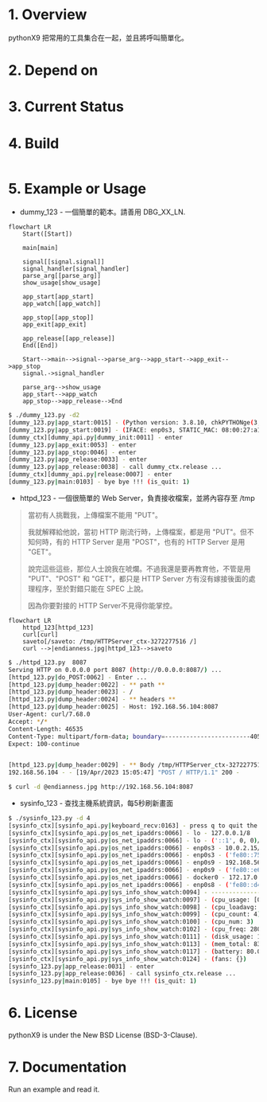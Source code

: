 # 1. Overview

pythonX9 把常用的工具集合在一起，並且將呼叫簡單化。

# 2. Depend on

# 3. Current Status


# 4. Build
```bash

```
# 5. Example or Usage

- dummy_123 - 一個簡單的範本。請善用 DBG_XX_LN.
```mermaid
flowchart LR
	Start([Start])
	
	main[main]

	signal[[signal.signal]]
	signal_handler[signal_handler]
	parse_arg[[parse_arg]]
	show_usage[show_usage]

	app_start[app_start]
	app_watch[[app_watch]]

	app_stop[[app_stop]]
	app_exit[app_exit]
	
	app_release[[app_release]]
	End([End])
	
	Start-->main-->signal-->parse_arg-->app_start-->app_exit-->app_stop
	signal.->signal_handler
	
	parse_arg-->show_usage
	app_start-->app_watch
	app_stop-->app_release-->End
```

```bash
$ ./dummy_123.py -d2
[dummy_123.py|app_start:0015] - (Python version: 3.8.10, chkPYTHONge(3,7,0): True, chkPYTHONle(3,7,0): False)
[dummy_123.py|app_start:0019] - (IFACE: enp0s3, STATIC_MAC: 08:00:27:a1:f8:36, STATIC_IP: 192.168.0.92)
[dummy_ctx][dummy_api.py|dummy_init:0011] - enter
[dummy_123.py|app_exit:0053] - enter
[dummy_123.py|app_stop:0046] - enter
[dummy_123.py|app_release:0033] - enter
[dummy_123.py|app_release:0038] - call dummy_ctx.release ...
[dummy_ctx][dummy_api.py|release:0007] - enter
[dummy_123.py|main:0103] - bye bye !!! (is_quit: 1)

```
- httpd_123 - 一個很簡單的 Web Server，負責接收檔案，並將內容存至 /tmp

>當初有人挑戰我，上傳檔案不能用 "PUT"。
>
>我就解釋給他說，當初 HTTP 剛流行時，上傳檔案，都是用 "PUT"。但不知何時，有的 HTTP Server 是用 "POST"，也有的 HTTP Server 是用 "GET"。
>
>說完這些這些，那位人士說我在唬爛。不過我還是要再教育他，不管是用 "PUT"、"POST" 和 "GET"，都只是 HTTP Server 方有沒有嫁接後面的處理程序，至於對錯只能在 SPEC 上說。
>
>因為你要對接的 HTTP Server不見得你能掌控。

```mermaid
flowchart LR
	httpd_123[httpd_123]
	curl[curl]
	saveto[/saveto: /tmp/HTTPServer_ctx-3272277516 /]
	curl -->|endianness.jpg|httpd_123-->saveto
```
```bash
$ ./httpd_123.py  8087
Serving HTTP on 0.0.0.0 port 8087 (http://0.0.0.0:8087/) ...
[httpd_123.py|do_POST:0062] - Enter ...
[httpd_123.py|dump_header:0022] - ** path **
[httpd_123.py|dump_header:0023] - /
[httpd_123.py|dump_header:0024] - ** headers **
[httpd_123.py|dump_header:0025] - Host: 192.168.56.104:8087
User-Agent: curl/7.68.0
Accept: */*
Content-Length: 46535
Content-Type: multipart/form-data; boundary=------------------------405c329812b65da4
Expect: 100-continue


[httpd_123.py|dump_header:0029] - ** Body /tmp/HTTPServer_ctx-3272277516 **
192.168.56.104 - - [19/Apr/2023 15:05:47] "POST / HTTP/1.1" 200 -

```

```bash
$ curl -d @endianness.jpg http://192.168.56.104:8087
```



- sysinfo_123 - 查找主機系統資訊，每5秒刷新畫面

```bash
$ ./sysinfo_123.py -d 4
[sysinfo_ctx][sysinfo_api.py|keyboard_recv:0163] - press q to quit the loop ...
[sysinfo_ctx][sysinfo_api.py|os_net_ipaddrs:0066] - lo - 127.0.0.1/8
[sysinfo_ctx][sysinfo_api.py|os_net_ipaddrs:0066] - lo - ('::1', 0, 0)/128
[sysinfo_ctx][sysinfo_api.py|os_net_ipaddrs:0066] - enp0s3 - 10.0.2.15/24
[sysinfo_ctx][sysinfo_api.py|os_net_ipaddrs:0066] - enp0s3 - ('fe80::7549:bd5f:d0ed:32cf', 0, 2)/64
[sysinfo_ctx][sysinfo_api.py|os_net_ipaddrs:0066] - enp0s9 - 192.168.56.104/24
[sysinfo_ctx][sysinfo_api.py|os_net_ipaddrs:0066] - enp0s9 - ('fe80::e6d1:c758:6c5c:4cbd', 0, 4)/64
[sysinfo_ctx][sysinfo_api.py|os_net_ipaddrs:0066] - docker0 - 172.17.0.1/16
[sysinfo_ctx][sysinfo_api.py|os_net_ipaddrs:0066] - enp0s8 - ('fe80::d49:8acb:9f1b:c4cf', 0, 3)/64
[sysinfo_ctx][sysinfo_api.py|sys_info_show_watch:0094] - --------------------------------------------------------------------------------
[sysinfo_ctx][sysinfo_api.py|sys_info_show_watch:0097] - (cpu_usage: [0.0, 0.0, 0.0, 0.0])
[sysinfo_ctx][sysinfo_api.py|sys_info_show_watch:0098] - (cpu_loadavg: (0.07, 0.06, 0.02))
[sysinfo_ctx][sysinfo_api.py|sys_info_show_watch:0099] - (cpu_count: 4)
[sysinfo_ctx][sysinfo_api.py|sys_info_show_watch:0100] - (cpu_num: 3)
[sysinfo_ctx][sysinfo_api.py|sys_info_show_watch:0102] - (cpu_freq: 2808.0, min: 0.0, max: 0.0)
[sysinfo_ctx][sysinfo_api.py|sys_info_show_watch:0111] - (disk_usage: 17.4 %)
[sysinfo_ctx][sysinfo_api.py|sys_info_show_watch:0113] - (mem_total: 8335740928 bytes, mem_usage: 11.7 %)
[sysinfo_ctx][sysinfo_api.py|sys_info_show_watch:0117] - (battery: 80.0 %, secsleft: 00:00:00, AC: True)
[sysinfo_ctx][sysinfo_api.py|sys_info_show_watch:0124] - (fans: {})
[sysinfo_123.py|app_release:0031] - enter
[sysinfo_123.py|app_release:0036] - call sysinfo_ctx.release ...
[sysinfo_123.py|main:0105] - bye bye !!! (is_quit: 1)

```



# 6. License

pythonX9 is under the New BSD License (BSD-3-Clause).


# 7. Documentation
Run an example and read it.

